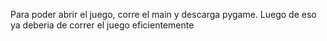 Para poder abrir el juego, corre el main y descarga pygame. Luego de eso ya deberia de correr el juego eficientemente 
